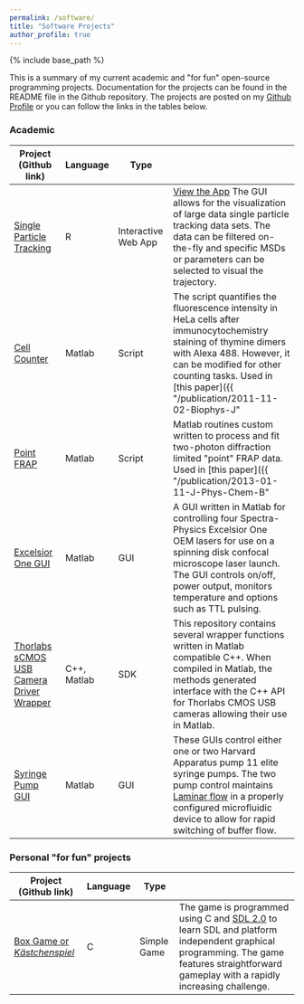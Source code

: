 ```yaml
---
permalink: /software/
title: "Software Projects"
author_profile: true
---
```

{% include base_path %}

This is a summary of my current academic and "for fun" open-source programming projects. Documentation for the projects can be found in the README file in the Github repository. The projects are posted on my [Github Profile](https://github.com/mdaddysman) or you can follow the links in the tables below.

### Academic

| Project (Github link) | Language  | Type |                                   |
| --------| --------- | ---- | ----------------------------------|
| [Single Particle Tracking](https://github.com/mdaddysman/Insulin-Tracking/tree/master/MSDPlotting) | R  | Interactive Web App | [View the App](https://mdaddysman.shinyapps.io/trajectory_analysis/) The GUI allows for the visualization of large data single particle tracking data sets. The data can be filtered on-the-fly and specific MSDs or parameters can be selected to visual the trajectory. |
| [Cell Counter](https://github.com/mdaddysman/Cell-Counter) |  Matlab | Script   | The script quantifies the fluorescence intensity in HeLa cells after immunocytochemistry staining of thymine dimers with Alexa 488. However, it can be modified for other counting tasks. Used in [this paper]({{ "/publication/2011-11-02-Biophys-J" | absolute_url }}). |
| [Point FRAP](https://github.com/mdaddysman/point-FRAP)  | Matlab | Script  | Matlab routines custom written to process and fit two-photon diffraction limited "point" FRAP data. Used in [this paper]({{ "/publication/2013-01-11-J-Phys-Chem-B" | absolute_url }}). |
| [Excelsior One GUI](https://github.com/mdaddysman/Excelsior-One-GUI) | Matlab | GUI | A GUI written in Matlab for controlling four Spectra-Physics Excelsior One OEM lasers for use on a spinning disk confocal microscope laser launch. The GUI controls on/off, power output, monitors temperature and options such as TTL pulsing. |
| [Thorlabs sCMOS USB Camera Driver Wrapper](https://github.com/mdaddysman/Thorlabs-CMOS-USB-cameras-in-Matlab) | C++, Matlab | SDK | This repository contains several wrapper functions written in Matlab compatible C++. When compiled in Matlab, the methods generated interface with the C++ API for Thorlabs CMOS USB cameras allowing their use in Matlab. |
| [Syringe Pump GUI](https://github.com/mdaddysman/Syringe-Pump-GUI) | Matlab | GUI | These GUIs control either one or two Harvard Apparatus pump 11 elite syringe pumps. The two pump control maintains [Laminar flow](https://en.wikipedia.org/wiki/Laminar_flow) in a properly configured microfluidic device to allow for rapid switching of buffer flow. |


### Personal "for fun" projects

| Project (Github link) | Language  | Type |                                   |
| --------| --------- | ---- | ----------------------------------|
| [Box Game or *Kästchenspiel*](https://github.com/mdaddysman/Box-Game) | C  | Simple Game | The game is programmed using C and [SDL 2.0](https://www.libsdl.org/) to learn SDL and platform independent graphical programming. The game features straightforward gameplay with a rapidly increasing challenge. |
